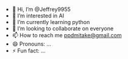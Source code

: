 - 👋 Hi, I’m @Jeffrey9955
- 👀 I’m interested in AI
- 🌱 I’m currently learning python
- 💞️ I’m looking to collaborate on everyone
- 📫 How to reach me ppdmitake@gmail.com
- 😄 Pronouns: ...
- ⚡ Fun fact: ...

<!---
Jeffrey9955/Jeffrey9955 is a ✨ special ✨ repository because its `README.md` (this file) appears on your GitHub profile.
You can click the Preview link to take a look at your changes.
--->
